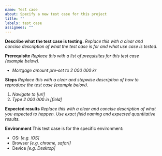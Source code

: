 ```yaml
---
name: Test case
about: Specify a new test case for this project
title: ""
labels: test case
assignees: ""
---
```


**Describe what the test case is testing.**
_Replace this with a clear and concise description of what the test case is for and what use case is tested._

**Prerequisite**
_Replace this with a list of prequisites for this test case (example below)._

- _Mortgage amount pre-set to 2 000 000 kr_

**Steps**
_Replace this with a clear and stepwise description of how to reproduce the test case (example below)._

1. _Navigate to [url]_
2. _Type 2 000 000 in [field]_

**Expected results**
_Replace this with a clear and concise description of what you expected to happen. Use exact field naming and expected quantitative results._

**Environment**
This test case is for the specific environment:

- OS: _[e.g. iOS]_
- Browser _[e.g. chrome, safari]_
- Device _[e.g. Desktop]_
